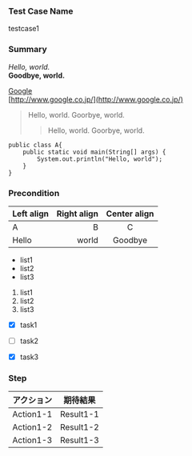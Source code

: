 ### Test Case Name
testcase1


### Summary
*Hello, world.*  
**Goodbye, world.** 

[Google](http://www.google.co.jp/)  
[http://www.google.co.jp/](http://www.google.co.jp/)

> Hello, world. 
> Goorbye, world.  
> > Hello, world. 
> > Goorbye, world.  

```
public class A{  
	public static void main(String[] args) {  
		System.out.println("Hello, world");  
	}  
}
```


### Precondition
| Left align | Right align | Center align | 
|:-----------|------------:|:------------:| 
| A | B | C | 
| Hello | world | Goodbye | 

- list1
- list2
- list3 

1. list1
2. list2
3. list3 

* [x] task1
* [ ] task2
* [x] task3


### Step
| アクション | 期待結果 |
|---|---|
| Action1-1 | Result1-1 |
| Action1-2 | Result1-2 |
| Action1-3 | Result1-3 |


